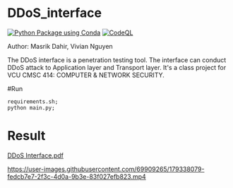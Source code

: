 # DDoS_interface

[![Python Package using Conda](https://github.com/Masrik-Dahir/DDoS_interface/actions/workflows/python-package-conda.yml/badge.svg)](https://github.com/Masrik-Dahir/DDoS_interface/actions/workflows/python-package-conda.yml)
[![CodeQL](https://github.com/Masrik-Dahir/DDoS_interface/actions/workflows/codeql-analysis.yml/badge.svg)](https://github.com/Masrik-Dahir/DDoS_interface/actions/workflows/codeql-analysis.yml)

Author: Masrik Dahir, Vivian Nguyen

The DDoS interface is a penetration testing tool. The interface can conduct DDoS attack to Application layer and Transport layer. It's a class project for VCU CMSC 414: COMPUTER & NETWORK SECURITY. 

#Run
```
requirements.sh;
python main.py;
```

# Result

[DDoS Interface.pdf](https://github.com/Masrik-Dahir/DDoS_interface/files/9125112/DDoS.Interface.pdf)

https://user-images.githubusercontent.com/69909265/179338079-fedcb7e7-2f3c-4d0a-9b3e-83f027efb823.mp4


